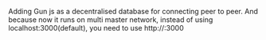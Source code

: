 Adding Gun js as a decentralised database for connecting peer to peer. And because now it runs on multi master network, instead of using localhost:3000(default), you need to use http://<your-IPV4-address>:3000

